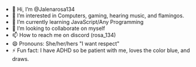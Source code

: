 - 👋 Hi, I’m @Jalenarosa134
- 👀 I’m interested in Computers, gaming, hearing music, and flamingos. 
- 🌱 I’m currently learning JavaScript/Any Programming
- 💞️ I’m looking to collaborate on myself 
- 📫 How to reach me on discord (rosa_134) 
- 😄 Pronouns: She/her/hers "I want respect"
- ⚡ Fun fact: I have ADHD so be patient with me, loves the color blue, and draws. 

<!---
Jalenarosa134/Jalenarosa134 is a ✨ special ✨ repository because its `README.md` (this file) appears on your GitHub profile.
You can click the Preview link to take a look at your changes.
--->
